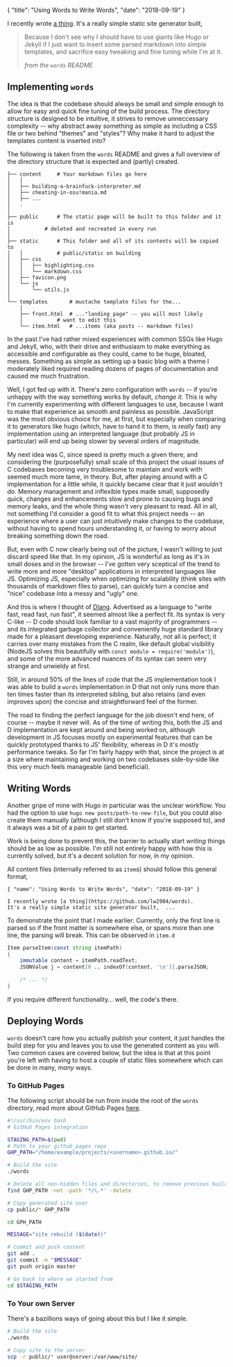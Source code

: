 { "title": "Using Words to Write Words", "date": "2018-09-19" }

I recently wrote [a thing](https://github.com/lw2904/words). It's a really simple static site generator built, 

>Because I don't see why I should have to use giants like Hugo or Jekyll if I just want to insert some parsed markdown into simple templates, and sacrifice easy tweaking and fine tuning while I'm at it.
>
>_from the `words` README_

## Implementing `words`

The idea is that the codebase should always be small and simple enough to allow for easy and quick fine tuning of the build process. The directory structure is designed to be intuitive, it strives to remove unneccessary complexity -- why abstract away something as simple as including a CSS file or two behind "themes" and "styles"? Why make it hard to adjust the templates content is inserted into?

The following is taken from the `words` README and gives a full overview of the directory structure that is expected and (partly) created.

```
├── content		# Your markdown files go here
│   │
│   ├── building-a-brainfuck-interpreter.md
│   ├── cheating-in-osu!mania.md
│   ├── ...
│   .
│
├── public		# The static page will be built to this folder and it is
│ 			# deleted and recreated in every run
│
├── static		# This folder and all of its contents will be copied to
│   │			# public/static on building
│   ├── css
│   │   ├── highlighting.css
│   │   └── markdown.css
│   ├── favicon.png
│   └── js
│       └── utils.js
│
└── templates		# mustache template files for the...
    │
    ├── front.html	# ..."landing page" -- you will most likely
    │			# want to edit this
    └── item.html	# ...items (aka posts -- markdown files)
```

In the past I've had rather mixed experiences with common SSGs like Hugo and Jekyll, who, with their drive and enthusiasm to make everything as accessible and configurable as they could, came to be huge, bloated, messes. Something as simple as setting up a basic blog with a theme I moderately liked required reading dozens of pages of documentation and caused me much frustration.

Well, I got fed up with it. There's zero configuration with `words` -- if you're unhappy with the way something works by default, _change it_. This is why I'm currently experimenting with different languages to use, because I want to make that experience as smooth and painless as possible. JavaScript was the most obvious choice for me, at first, but especially when comparing it to generators like hugo (which, have to hand it to them, is _really_ fast) any implementation using an interpreted language (but probably JS in particular) will end up being slower by several orders of magnitude.

My next idea was C, since speed is pretty much a given there, and considering the (purposefully) small scale of this project the usual issues of C codebases becoming very troublesome to maintain and work with seemed much more tame, in theory. But, after playing around with a C implementation for a little while, it quickly became clear that it just _wouldn't do_. Memory management and inflexible types made small, supposedly quick, changes and enhancements slow and prone to causing bugs and memory leaks, and the whole thing wasn't very pleasant to read. All in all, not something I'd consider a good fit to what this project needs -- an experience where a user can just intuitively make changes to the codebase, without having to spend hours understanding it, or having to worry about breaking something down the road.

But, even with C now clearly being out of the picture, I wasn't willing to just discard speed like that. In my opinion, JS is wonderful as long as it's in small doses and in the browser -- I've gotten very sceptical of the trend to write more and more "desktop" applications in interpreted languages like JS. Optimizing JS, especially when optimizing for scalability (think sites with thousands of markdown files to parse), can quickly turn a concise and "nice" codebase into a messy and "ugly" one.

And this is where I thought of [Dlang](https://dlang.org). Advertised as a language to "write fast, read fast, run fast", it seemed almost like a perfect fit. Its syntax is very C-like -- D code should look familiar to a vast majority of programmers -- and its integrated garbage collector and conveniently huge standard library made for a pleasant developing experience. Naturally, not all is perfect; it carries over many mistakes from the C realm, like default global visibility (NodeJS solves this beautifully with `const module = require('module')`), and some of the more advanced nuances of its syntax can seem very strange and unwieldy at first.

Still, in around 50% of the lines of code that the JS implementation took I was able to build a `words` implementation in D that not only runs more than ten times faster than its interpreted sibling, but also retains (and even improves upon) the concise and straightforward feel of the former.

The road to finding the perfect language for the job doesn't end here, of course -- maybe it never will. As of the time of writing this, both the JS and D implementation are kept around and being worked on, although development in JS focuses mostly on experimental features that can be quickly prototyped thanks to JS' flexibility, whereas in D it's mostly performance tweaks. So far I'm fairly happy with that, since the project is at a size where maintaining and working on two codebases side-by-side like this very much feels manageable (and beneficial).

## Writing Words

Another gripe of mine with Hugo in particular was the unclear workflow. You had the option to use `hugo new posts/path-to-new-file`, but you could also create them manually (although I still don't know if you're supposed to), and it always was a bit of a pain to get started.

Work is being done to prevent this, the barrier to actually start _writing_ things should be as low as possible. I'm still not entirely happy with how this is currently solved, but it's a decent solution for now, in my opinion.

All content files (internally referred to as `item`s) should follow this general format,

```
{ "name": "Using Words to Write Words", "date": "2018-09-19" }

I recently wrote [a thing](https://github.com/lw2904/words). 
It's a really simple static site generator built,  ...
```

To demonstrate the point that I made earlier: Currently, only the first line is parsed so if the front matter is somewhere else, or spans more than one line, the parsing will break. This can be observed in `item.d`

```D
Item parseItem(const string itemPath)
{
	immutable content = itemPath.readText;
	JSONValue j = content[0 .. indexOf(content, '\n')].parseJSON;

	/* ... */
}
```

If you require different functionality... well, the code's there.

## Deploying Words

`words` doesn't care how you actually publish your content, it just handles the build step for you and leaves you to use the generated content as you will. Two common cases are covered below, but the idea is that at this point you're left with having to host a couple of static files somewhere which can be done in many, _many_ ways.

### To GitHub Pages

The following script should be run from inside the root of the `words` directory, read more about GitHub Pages [here](https://pages.github.com/).

```bash
#!/usr/bin/env bash
# GitHub Pages integration

STAGING_PATH=$(pwd)
# Path to your github pages repo
GHP_PATH="/home/example/projects/<username>.github.io/"

# Build the site
./words

# Delete all non-hidden files and directories, to remove previous builds
find GHP_PATH -not -path '*/\.*' -delete

# Copy generated site over
cp public/* GHP_PATH

cd GPH_PATH

MESSAGE="site rebuild ($(date))"

# Commit and push content
git add .
git commit -m "$MESSAGE"
git push origin master

# Go back to where we started from
cd $STAGING_PATH
```

### To Your own Server

There's a bazillions ways of going about this but I like it simple.

```bash
# Build the site
./words

# Copy site to the server
scp -r public/* user@server:/var/www/site/
```